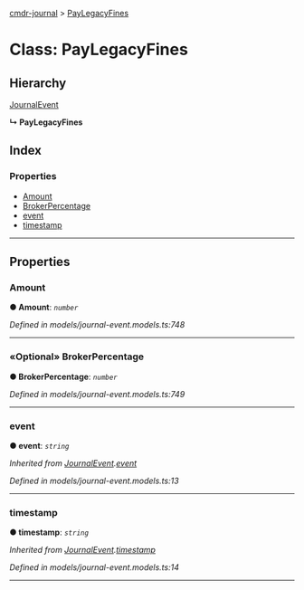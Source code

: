 [cmdr-journal](../README.md) > [PayLegacyFines](../classes/paylegacyfines.md)



# Class: PayLegacyFines

## Hierarchy


 [JournalEvent](journalevent.md)

**↳ PayLegacyFines**







## Index

### Properties

* [Amount](paylegacyfines.md#amount)
* [BrokerPercentage](paylegacyfines.md#brokerpercentage)
* [event](paylegacyfines.md#event)
* [timestamp](paylegacyfines.md#timestamp)



---
## Properties
<a id="amount"></a>

###  Amount

**●  Amount**:  *`number`* 

*Defined in models/journal-event.models.ts:748*





___

<a id="brokerpercentage"></a>

### «Optional» BrokerPercentage

**●  BrokerPercentage**:  *`number`* 

*Defined in models/journal-event.models.ts:749*





___

<a id="event"></a>

###  event

**●  event**:  *`string`* 

*Inherited from [JournalEvent](journalevent.md).[event](journalevent.md#event)*

*Defined in models/journal-event.models.ts:13*





___

<a id="timestamp"></a>

###  timestamp

**●  timestamp**:  *`string`* 

*Inherited from [JournalEvent](journalevent.md).[timestamp](journalevent.md#timestamp)*

*Defined in models/journal-event.models.ts:14*





___


